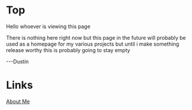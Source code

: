 ﻿
# Top

Hello whoever is viewing this page 

There is nothing here right now but this page in the future will probably be used as a homepage for my various projects but until i make something release worthy this is probably going to stay empty

---Dustin

# Links
[About Me](./aboutme)
